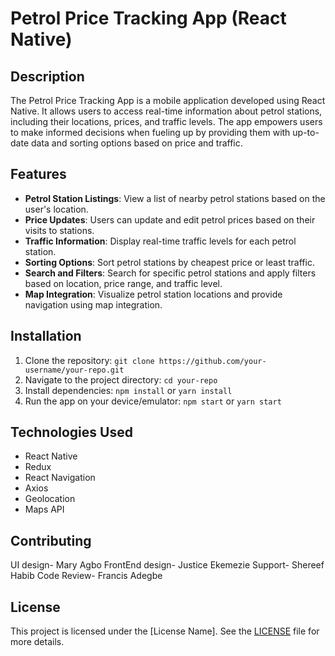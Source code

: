 # Petrol Price Tracking App (React Native)


## Description

The Petrol Price Tracking App is a mobile application developed using React Native. It allows users to access real-time information about petrol stations, including their locations, prices, and traffic levels. The app empowers users to make informed decisions when fueling up by providing them with up-to-date data and sorting options based on price and traffic.

## Features

- **Petrol Station Listings**: View a list of nearby petrol stations based on the user's location.
- **Price Updates**: Users can update and edit petrol prices based on their visits to stations.
- **Traffic Information**: Display real-time traffic levels for each petrol station.
- **Sorting Options**: Sort petrol stations by cheapest price or least traffic.
- **Search and Filters**: Search for specific petrol stations and apply filters based on location, price range, and traffic level.
- **Map Integration**: Visualize petrol station locations and provide navigation using map integration.

## Installation

1. Clone the repository: `git clone https://github.com/your-username/your-repo.git`
2. Navigate to the project directory: `cd your-repo`
3. Install dependencies: `npm install` or `yarn install`
4. Run the app on your device/emulator: `npm start` or `yarn start`

## Technologies Used

- React Native
- Redux
- React Navigation
- Axios
- Geolocation
- Maps API

## Contributing

UI design- Mary Agbo
FrontEnd design-  Justice Ekemezie
Support- Shereef Habib
Code Review- Francis Adegbe

## License

This project is licensed under the [License Name]. See the [LICENSE](LICENSE) file for more details.

